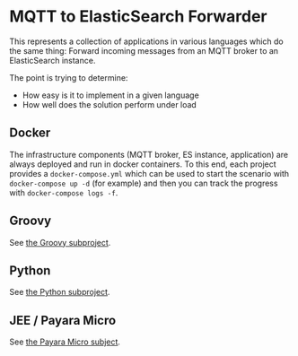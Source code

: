 # MQTT to ElasticSearch Forwarder

This represents a collection of applications in various languages which do the same thing:
Forward incoming messages from an MQTT broker to an ElasticSearch instance.

The point is trying to determine:

* How easy is it to implement in a given language
* How well does the solution perform under load

## Docker

The infrastructure components (MQTT broker, ES instance, application) are always deployed
and run in docker containers. To this end, each project provides a `docker-compose.yml`
which can be used to start the scenario with `docker-compose up -d` (for example)
and then you can track the progress with `docker-compose logs -f`.

## Groovy

See [the Groovy subproject](./groovy/README.md).

## Python

See [the Python subproject](./python/README.md).

## JEE / Payara Micro

See [the Payara Micro subject](./payara-micro/README.md).
